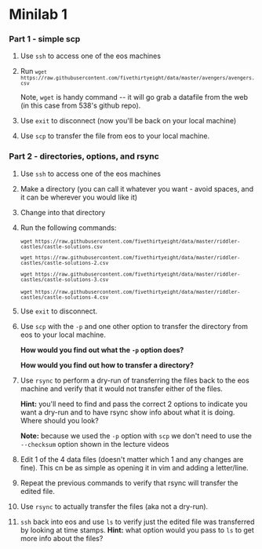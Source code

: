 # Minilab 1

### Part 1 - simple scp
1. Use `ssh` to access one of the eos machines
2. Run
   <small>`wget https://raw.githubusercontent.com/fivethirtyeight/data/master/avengers/avengers.csv`</small>
   
   Note, `wget` is handy command -- it will go
   grab a datafile from the web (in this case from 538's github repo).
3. Use `exit` to disconnect (now you'll be back on your local machine)
4. Use `scp` to transfer the file from eos to your local machine.

### Part 2 - directories, options, and rsync
1. Use `ssh` to access one of the eos machines
2. Make a directory (you can call it whatever
   you want - avoid spaces, and it can be wherever you would like it)
3. Change into that directory
4. Run the following commands:
   <small>
   
   `wget https://raw.githubusercontent.com/fivethirtyeight/data/master/riddler-castles/castle-solutions.csv`
   
   `wget https://raw.githubusercontent.com/fivethirtyeight/data/master/riddler-castles/castle-solutions-2.csv`
   
   `wget https://raw.githubusercontent.com/fivethirtyeight/data/master/riddler-castles/castle-solutions-3.csv`
   
   `wget https://raw.githubusercontent.com/fivethirtyeight/data/master/riddler-castles/castle-solutions-4.csv`
   </small>
5. Use `exit` to disconnect.
6. Use `scp` with the `-p` and one other option
   to transfer the directory from eos to your local machine.
   
   **How would you find out what the `-p` option does?**
   
   **How would you find out how to transfer a directory?**
6. Use `rsync` to perform a dry-run of transferring the files
   back to the eos machine and verify that it would not transfer
   either of the files.  
   
   **Hint:**  you'll need to find and pass the correct 2 options
   to indicate you want a dry-run and to have rsync show info
   about what it is doing. Where should you look?
   
   **Note:** because we used the `-p` option with `scp` we don't
   need to use the `--checksum` option shown in the lecture videos
7. Edit 1 of the 4 data files (doesn't matter which 1 and
   any changes are fine).  This cn be as simple as opening it in vim
   and adding a letter/line.
8. Repeat the previous commands to verify that rsync will transfer
   the edited file.
9. Use `rsync` to actually transfer the files (aka not a dry-run).
10. `ssh` back into eos and use `ls` to verify just the edited
    file was transferred by looking at time stamps.
    **Hint:**  what option would you pass to `ls`
    to get more info about the files?

